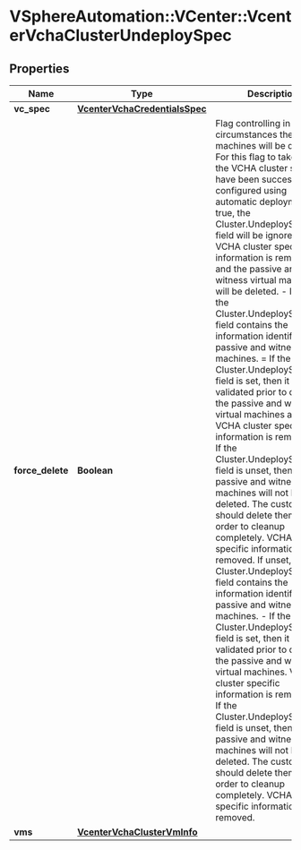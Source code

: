 # VSphereAutomation::VCenter::VcenterVchaClusterUndeploySpec

## Properties
Name | Type | Description | Notes
------------ | ------------- | ------------- | -------------
**vc_spec** | [**VcenterVchaCredentialsSpec**](VcenterVchaCredentialsSpec.md) |  | [optional] 
**force_delete** | **Boolean** | Flag controlling in what circumstances the virtual machines will be deleted. For this flag to take effect, the VCHA cluster should have been successfully configured using automatic deployment.     -  If true, the Cluster.UndeploySpec.vms field will be ignored, the VCHA cluster specific information is removed, and the passive and witness virtual machines will be deleted.    -  If false, the Cluster.UndeploySpec.vms field contains the information identifying the passive and witness virtual machines.        &#x3D;  If the Cluster.UndeploySpec.vms field is set, then it will be validated prior to deleting the passive and witness virtual machines and VCHA cluster specific information is removed.      &#x3D;  If the Cluster.UndeploySpec.vms field is unset, then the passive and witness virtual machines will not be deleted. The customer should delete them in order to cleanup completely. VCHA cluster specific information is removed.    If unset, the Cluster.UndeploySpec.vms field contains the information identifying the passive and witness virtual machines.     -  If the Cluster.UndeploySpec.vms field is set, then it will be validated prior to deleting the passive and witness virtual machines. VCHA cluster specific information is removed.    -  If the Cluster.UndeploySpec.vms field is unset, then the passive and witness virtual machines will not be deleted. The customer should delete them in order to cleanup completely. VCHA cluster specific information is removed.  | [optional] 
**vms** | [**VcenterVchaClusterVmInfo**](VcenterVchaClusterVmInfo.md) |  | [optional] 


